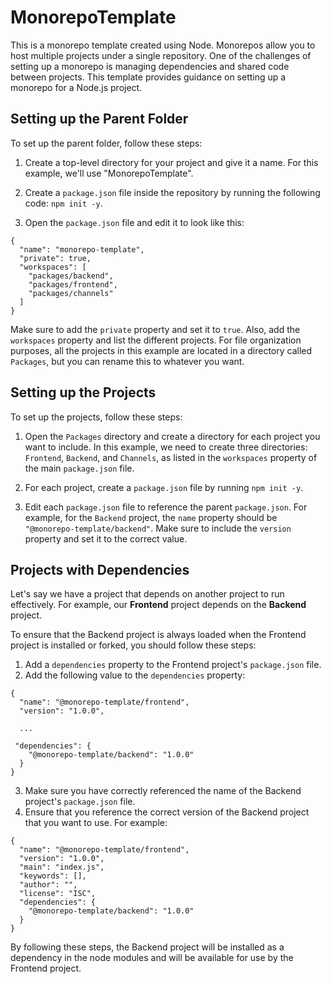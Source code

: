 # MonorepoTemplate

This is a monorepo template created using Node. Monorepos allow you to host multiple projects under a single repository. One of the challenges of setting up a monorepo is managing dependencies and shared code between projects. This template provides guidance on setting up a monorepo for a Node.js project.

## Setting up the Parent Folder

To set up the parent folder, follow these steps:

1. Create a top-level directory for your project and give it a name. For this example, we'll use "MonorepoTemplate".

2. Create a `package.json` file inside the repository by running the following code: `npm init -y`.

3. Open the `package.json` file and edit it to look like this:

```
{
  "name": "monorepo-template",
  "private": true,
  "workspaces": [
    "packages/backend",
    "packages/frontend",
    "packages/channels"
  ]
}
```

Make sure to add the `private` property and set it to `true`. Also, add the `workspaces` property and list the different projects. For file organization purposes, all the projects in this example are located in a directory called `Packages`, but you can rename this to whatever you want.

## Setting up the Projects

To set up the projects, follow these steps:

1. Open the `Packages` directory and create a directory for each project you want to include. In this example, we need to create three directories: `Frontend`, `Backend`, and `Channels`, as listed in the `workspaces` property of the main `package.json` file.

2. For each project, create a `package.json` file by running `npm init -y`.

3. Edit each `package.json` file to reference the parent `package.json`. For example, for the `Backend` project, the `name` property should be `"@monorepo-template/backend"`. Make sure to include the `version` property and set it to the correct value.

## Projects with Dependencies
Let's say we have a project that depends on another project to run effectively. For example, our **Frontend** project depends on the **Backend** project.

To ensure that the Backend project is always loaded when the Frontend project is installed or forked, you should follow these steps:

1. Add a `dependencies` property to the Frontend project's `package.json` file.
2. Add the following value to the `dependencies` property:
```
{
  "name": "@monorepo-template/frontend",
  "version": "1.0.0",

  ...

 "dependencies": {
    "@monorepo-template/backend": "1.0.0"
  }
}
```
3. Make sure you have correctly referenced the name of the Backend project's `package.json` file.
4. Ensure that you reference the correct version of the Backend project that you want to use. For example:
```
{
  "name": "@monorepo-template/frontend",
  "version": "1.0.0",
  "main": "index.js",
  "keywords": [],
  "author": "",
  "license": "ISC",
  "dependencies": {
    "@monorepo-template/backend": "1.0.0"
  }
}

```
By following these steps, the Backend project will be installed as a dependency in the node modules and will be available for use by the Frontend project.